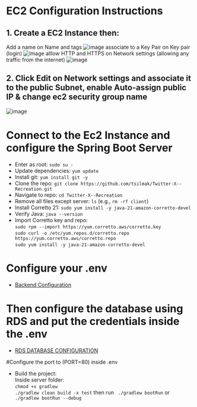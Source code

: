 # EC2 Configuration Instructions

## 1. Create a EC2 Instance then:
Add a name on Name and tags 
![image](https://github.com/user-attachments/assets/fec3d966-eae9-47bc-9cb5-002854ca4202)
associate to a Key Pair on Key pair (login) 
![image](https://github.com/user-attachments/assets/9d0e6073-d88f-479c-8dd1-b976f7394aa9)
alllow HTTP and HTTPS on Network settings (allowing any traffic from the internet)
![image](https://github.com/user-attachments/assets/5adf5826-f39c-48bd-a9ad-8001fcd25730)

## 2. Click Edit on Network settings and associate it to the public Subnet, enable Auto-assign public IP & change ec2 security group name 

![image](https://github.com/user-attachments/assets/9ed3638d-7765-4502-acc1-1bae8fa7db83)


# Connect to the Ec2 Instance and configure the Spring Boot Server
- Enter as root: `sudo su -`
- Update dependencies: `yum update`
- Install git: `yum install git -y`
- Clone the repo: `git clone https://github.com/tsilmak/Twitter-X--Recreation.git`
- Navigate to repo: `cd Twitter-X--Recreation`
- Remove all files except server: `ls` (e.g., `rm -rf client`)
- Install Corretto 21: `sudo yum install -y java-21-amazon-corretto-devel`
- Verify Java: `java --version`
- Import Corretto key and repo:  
  `sudo rpm --import https://yum.corretto.aws/corretto.key`  
  `sudo curl -o /etc/yum.repos.d/corretto.repo https://yum.corretto.aws/corretto.repo`  
  `sudo yum install -y java-21-amazon-corretto-devel`

  
# Configure your .env
- [Backend Configuration](../server/README.md)

# Then configure the database using RDS and put the credentials inside the .env
- [RDS DATABASE CONFIGURATION](./rds.md)

#Configure the port to (PORT=80) inside .env


- Build the project:  
  Inside server folder:  
  `chmod +x gradlew`  
  `./gradlew clean build -x test`
then run
  ` ./gradlew bootRun` or   ` ./gradlew bootRun --debug`



